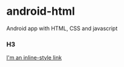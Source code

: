 # android-html
Android app with HTML, CSS and javascript
### H3
[I'm an inline-style link](https://www.google.com)

